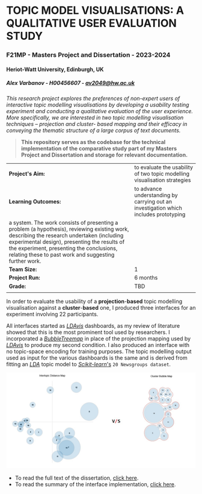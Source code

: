 # TOPIC MODEL VISUALISATIONS: A QUALITATIVE USER EVALUATION STUDY

### F21MP - Masters Project and Dissertation - 2023-2024 
#### Heriot-Watt University, Edinburgh, UK

##### *Alex Varbanov - H00456607 - av2049@hw.ac.uk*

_This research project explores the preferences of non-expert users of interactive
topic modelling visualisations by developing a usability testing experiment and
conducting a qualitative evaluation of the user experience. More specifically, we are
interested in two topic modelling visualisation techniques – projection and cluster-
based mapping and their efficacy in conveying the thematic structure of a large
corpus of text documents._

>**This repository serves as the codebase for the technical implementation of the comparative study part of my Masters Project and Dissertation and storage for relevant documentation.** 

|||
|--|--|
| **Project's Aim:** | to evaluate the usability of two topic modelling visualisation strategies |
| **Learning Outcomes:** | to advance understanding by carrying out an investigation which includes prototyping
a system. The work consists of presenting a problem (a hypothesis), reviewing existing work, describing the research undertaken (including experimental design), presenting the results of the experiment, presenting the conclusions, relating these to past work and suggesting further work. |
| **Team Size:** | 1 |
| **Project Run:** | 6 months |
| **Grade:** | TBD |
|||


In order to evaluate the usability of a **projection**-**based** topic modelling visualisation against a **cluster**-**based** one, I produced three interfaces for an experiment involving 22 participants.

All interfaces started as [_LDAvis_](https://github.com/bmabey/pyLDAvis) dashboards, as my review of literature showed that this is the most prominent tool used by researchers. I incorporated a [_BubbleTreemap_](https://github.com/grtlr/bubble-treemaps) in place of the projection mapping used by [_LDAvis_](https://github.com/bmabey/pyLDAvis) to produce my second condition. I also produced an interface with no topic-space encoding for training purposes. The topic modelling output used as input for the various dashboards is the same and is derived from fitting an [_LDA_](https://scikit-learn.org/stable/modules/generated/sklearn.decomposition.LatentDirichletAllocation.html) topic model to [_Scikit-learn_'s](https://scikit-learn.org/0.19/datasets/twenty_newsgroups.html) ` 20 Newsgroups dataset `.

![Demo Screenshot](src/demo_screenshot.jpg)

* To read the full text of the dissertation, [click here](doc/topic_modelling_vis_comparison_a_varbanov_dissertation.pdf).
* To read the summary of the interface implementation, [click here](code/README.md).
